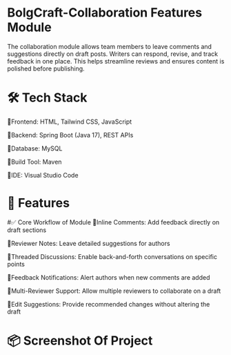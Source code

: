 ﻿# BolgCraft-Collaboration Features Module
The collaboration module allows team members to leave comments and suggestions directly on draft posts. Writers can respond, revise, and track feedback in one place. This helps streamline reviews and ensures content is polished before publishing.
# 🛠️ Tech Stack
🔹Frontend: HTML, Tailwind CSS, JavaScript

🔹Backend: Spring Boot (Java 17), REST APIs

🔹Database: MySQL

🔹Build Tool: Maven

🔹IDE: Visual Studio Code
# 🚀 Features
#✅ Core Workflow of Module
🔹Inline Comments: Add feedback directly on draft sections

🔹Reviewer Notes: Leave detailed suggestions for authors

🔹Threaded Discussions: Enable back-and-forth conversations on specific points

🔹Feedback Notifications: Alert authors when new comments are added

🔹Multi-Reviewer Support: Allow multiple reviewers to collaborate on a draft

🔹Edit Suggestions: Provide recommended changes without altering the draft
# 📦 Screenshot Of Project





